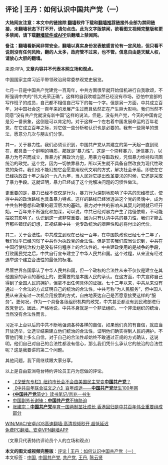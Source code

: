  <h2>评论 | 王丹：如何认识中国共产党（一）</h2> <p class="notice"><b>大陆网友注意：本文中的链接除 <a href="https://github.com/bannedbook/fanqiang" >翻墙</a>软件下载和<a href="https://github.com/killgcd/justmysocks/blob/master/README.md">翻墙推荐</a>链接外全部为禁网链接，未翻墙状态下打不开，请勿点击。此为文字版禁闻，欲看图文视频完整版和更多禁闻，请下载<a href="https://github.com/bannedbook/fanqiang">翻墙软件或APP</a>后翻墙上禁闻网。</p><p>备注：翻墙看新闻非常安全，翻墙以真实身份发表敏感言论有一定风险，但只看不说则没有任何风险，翻的人太多，政府管不过来，也不管。信息自由是天赋人权，请放心大胆的翻墙。</b></p>  <div class="entry"> <p>来源:RFA, <strong>文章内容并不代表本网立场和观点。</strong></p> <p>&#20013;&#22269;&#22269;&#23478;&#20027;&#24109;&#20064;&#36817;&#24179;&#24102;&#39046;&#25919;&#27835;&#23616;&#24120;&#22996;&#21442;&#35266;&#20826;&#21490;&#23637;&#35272;&#12290;             </p> <p>&#19971;&#26376;&#19968;&#26085;&#26159;&#20013;&#22269;&#20849;&#20135;&#20826;&#24314;&#20826;&#19968;&#30334;&#21608;&#24180;&#65292;&#20013;&#20849;&#26041;&#38754;&#24456;&#26089;&#23601;&#24320;&#22987;&#20511;&#26426;&#36827;&#34892;&#33258;&#25105;&#27468;&#39042;&#65292;&#19981;&#26029;&#24378;&#35843;&#20013;&#20849;&#30340;&#8220;&#20255;&#22823;&#20809;&#33635;&#27491;&#30830;&#8221;&#12290;&#36825;&#26679;&#30340;&#33258;&#25105;&#21561;&#22040;&#24403;&#28982;&#24050;&#32463;&#27809;&#26377;&#24066;&#22330;&#65292;&#24656;&#24597;&#20013;&#23459;&#37096;&#30340;&#20889;&#20316;&#29677;&#23376;&#30340;&#25104;&#21592;&#65292;&#33258;&#24049;&#37117;&#19981;&#30456;&#20449;&#33258;&#24049;&#20889;&#19979;&#30340;&#27599;&#19968;&#20010;&#23383;&#12290;&#20294;&#26159;&#21478;&#19968;&#26041;&#38754;&#65292;&#20013;&#20849;&#25104;&#31435;&#30334;&#24180;&#65292;&#23545;&#20013;&#22269;&#31038;&#20250;&#36825;&#19968;&#30334;&#24180;&#26469;&#30340;&#21457;&#23637;&#20135;&#29983;&#36807;&#32780;&#19988;&#20381;&#28982;&#27491;&#22312;&#20135;&#29983;&#24040;&#22823;&#24433;&#21709;&#12290;&#25105;&#20204;&#24403;&#28982;&#19981;&#21516;&#24847;&#8220;&#27809;&#26377;&#20849;&#20135;&#20826;&#23601;&#27809;&#26377;&#26032;&#20013;&#22269;&#8221;&#36825;&#26679;&#30340;&#35828;&#27861;&#65292;&#20294;&#26159;&#65292;&#27809;&#26377;&#20849;&#20135;&#20826;&#65292;&#20170;&#22825;&#30340;&#20013;&#22269;&#32943;&#23450;&#26159;&#21478;&#19968;&#30058;&#26223;&#35937;&#65292;&#36825;&#20498;&#26159;&#21487;&#20197;&#32943;&#23450;&#30340;&#12290;&#23545;&#20110;&#36825;&#26679;&#19968;&#20010;&#24038;&#21491;&#30528;&#20013;&#22269;&#21457;&#23637;&#21629;&#36816;&#30340;&#30334;&#24180;&#32769;&#20826;&#65292;&#22312;&#23427;&#25104;&#31435;&#30334;&#24180;&#20043;&#38469;&#65292;&#23545;&#23427;&#20570;&#19968;&#20123;&#20998;&#26512;&#21644;&#35748;&#35782;&#20063;&#26159;&#24517;&#35201;&#30340;&#12290;&#25105;&#26377;&#19968;&#20123;&#31616;&#21333;&#30340;&#24819;&#27861;&#65292;&#24895;&#24847;&#20998;&#20960;&#27425;&#19982;&#26379;&#21451;&#20204;&#20998;&#20139;&#12290;</p>  <p>&#20854;&#19968;&#65292;&#20851;&#20110;&#26292;&#21147;&#24615;&#12290;&#25105;&#20204;&#24517;&#39035;&#35748;&#35782;&#21040;&#65292;&#20013;&#22269;&#20849;&#20135;&#20826;&#20174;&#20854;&#24314;&#31435;&#30340;&#31532;&#19968;&#22825;&#36215;&#19968;&#30452;&#21040;&#29616;&#22312;&#65292;&#37117;&#20855;&#22791;&#19968;&#20010;&#40092;&#26126;&#30340;&#29305;&#36136;&#65292;&#37027;&#23601;&#26159;&#8220;&#26292;&#21147;&#24615;&#8221;&#12290;&#36825;&#26159;&#19968;&#20010;&#23815;&#25308;&#26292;&#21147;&#12289;&#36855;&#20449;&#26292;&#21147;&#65292;&#20197;&#26292;&#21147;&#20026;&#21495;&#21484;&#32780;&#25104;&#31435;&#65292;&#38752;&#26292;&#21147;&#25193;&#23637;&#25919;&#27835;&#21147;&#37327;&#65292;&#29992;&#26292;&#21147;&#22842;&#21462;&#25919;&#26435;&#65292;&#20973;&#20511;&#26292;&#21147;&#32500;&#25345;&#21644;&#24041;&#22266;&#32479;&#27835;&#30340;&#25919;&#20826;&#12290;&#36825;&#20010;&#20826;&#65292;&#22240;&#20026;&#19968;&#20999;&#20381;&#38752;&#26292;&#21147;&#65292;&#25152;&#20197;&#22825;&#29983;&#23601;&#19981;&#20855;&#22791;&#33258;&#28982;&#25913;&#33391;&#20026;&#29616;&#20195;&#24615;&#25919;&#20826;&#30340;&#26465;&#20214;&#12290;&#25105;&#20204;&#20063;&#19981;&#33021;&#24187;&#24819;&#23427;&#20250;&#24895;&#24847;&#29992;&#29616;&#20195;&#25991;&#26126;&#30340;&#26041;&#24335;&#65292;&#35299;&#20915;&#31038;&#20250;&#30683;&#30462;&#12290;&#21363;&#20351;&#22312;&#23427;&#24050;&#32463;&#25191;&#25919;&#22235;&#21313;&#24180;&#20043;&#21518;&#30340;&#19968;&#20061;&#20843;&#20061;&#24180;&#65292;&#24403;&#20154;&#27665;&#23545;&#23427;&#25552;&#20986;&#25913;&#38761;&#35201;&#27714;&#30340;&#26102;&#20505;&#65292;&#23427;&#36824;&#26159;&#37319;&#21462;&#20102;&#26292;&#21147;&#25163;&#27573;&#12290;&#36825;&#23601;&#35777;&#26126;&#65292;&#26292;&#21147;&#24050;&#32463;&#25104;&#20102;&#36825;&#20010;&#20826;&#35299;&#20915;&#38382;&#39064;&#30340;&#20064;&#24815;&#24615;&#20570;&#27861;&#12290;</p> <p>&#26356;&#37325;&#35201;&#30340;&#26159;&#65292;&#26292;&#21147;&#24050;&#32463;&#19981;&#20165;&#20165;&#26159;&#34892;&#20026;&#65292;&#26292;&#21147;&#34892;&#20026;&#28145;&#21051;&#22320;&#24433;&#21709;&#20102;&#20013;&#20849;&#30340;&#24605;&#32500;&#27169;&#24335;&#65292;&#20351;&#24471;&#20013;&#20849;&#30340;&#25919;&#27835;&#36335;&#32447;&#20063;&#20855;&#22791;&#26292;&#21147;&#29305;&#28857;&#12290;&#36825;&#26679;&#30340;&#36335;&#32447;&#24050;&#32463;&#28183;&#36879;&#36827;&#36825;&#20010;&#20826;&#30340;&#28789;&#39746;&#20013;&#65292;&#25104;&#20026;&#20013;&#20849;&#21508;&#31181;&#24605;&#24819;&#21644;&#25919;&#31574;&#30340;&#26368;&#28145;&#23618;&#27425;&#30340;&#22522;&#30784;&#12290;&#26292;&#21147;&#23545;&#20013;&#20849;&#30340;&#24433;&#21709;&#20174;&#20854;&#23156;&#20799;&#26102;&#26399;&#23601;&#24050;&#32463;&#24320;&#22987;&#65292;&#19968;&#30334;&#24180;&#26469;&#19981;&#26029;&#24378;&#21270;&#21644;&#21152;&#28145;&#65292;&#21487;&#20197;&#35828;&#65292;&#20013;&#20849;&#24050;&#32463;&#23545;&#26292;&#21147;&#20135;&#29983;&#20102;&#36335;&#24452;&#20381;&#36182;&#65292;&#19981;&#21487;&#33021;&#25670;&#33073;&#20854;&#24433;&#21709;&#20102;&#12290;&#35748;&#35782;&#21040;&#36825;&#19968;&#28857;&#38750;&#24120;&#37325;&#35201;&#65292;&#22240;&#20026;&#21482;&#26377;&#35748;&#28165;&#20013;&#20849;&#30340;&#26292;&#21147;&#24615;&#65292;&#25105;&#20204;&#25165;&#33021;&#20002;&#24323;&#37027;&#20123;&#38169;&#35823;&#30340;&#24187;&#24819;&#65292;&#27491;&#35270;&#32467;&#26463;&#20013;&#20849;&#19968;&#20826;&#19987;&#25919;&#32479;&#27835;&#30340;&#33392;&#24040;&#24615;&#21644;&#24517;&#23558;&#20184;&#20986;&#30340;&#20195;&#20215;&#12290;</p> <p>&#20854;&#20108;&#65292;&#20851;&#20110;&#21512;&#27861;&#24615;&#12290;&#20013;&#20849;&#25104;&#31435;&#21040;&#29616;&#22312;&#24050;&#32463;&#19968;&#30334;&#24180;&#65292;&#22312;&#20013;&#22269;&#25191;&#25919;&#20063;&#24050;&#32463;&#19971;&#21313;&#20108;&#24180;&#20102;&#65292;&#25105;&#20204;&#20284;&#20046;&#24050;&#32463;&#20064;&#24815;&#20102;&#20013;&#20849;&#20316;&#20026;&#25191;&#25919;&#20826;&#30340;&#21512;&#27861;&#24615;&#12290;&#20294;&#26159;&#20854;&#23454;&#25105;&#20204;&#24212;&#24403;&#35748;&#35782;&#21040;&#65292;&#20013;&#20849;&#22312;&#20013;&#22269;&#34892;&#20351;&#32479;&#27835;&#26435;&#21147;&#26159;&#27809;&#26377;&#20219;&#20309;&#31243;&#24207;&#19978;&#30340;&#21512;&#27861;&#24615;&#30340;&#12290;&#20013;&#20849;&#24314;&#25919;&#20351;&#29992;&#30340;&#26159;&#25112;&#20105;&#30340;&#25163;&#27573;&#65292;&#25171;&#36133;&#22269;&#27665;&#20826;&#20043;&#21518;&#65292;&#20013;&#20849;&#33258;&#34892;&#23459;&#24067;&#24314;&#31435;&#20102;&#20013;&#21326;&#20154;&#27665;&#20849;&#21644;&#22269;&#12290;&#36825;&#20010;&#36807;&#31243;&#65292;&#20174;&#26469;&#27809;&#26377;&#32463;&#36807;&#36873;&#20030;&#36825;&#20010;&#24314;&#31435;&#21512;&#27861;&#24615;&#30340;&#26368;&#20302;&#30340;&#26631;&#20934;&#12290;</p>  <p>&#23613;&#31649;&#19990;&#30028;&#21508;&#22269;&#25215;&#35748;&#20102;&#20013;&#21326;&#20154;&#27665;&#20849;&#21644;&#22269;&#65292;&#20294;&#19968;&#20010;&#25919;&#26435;&#30340;&#21512;&#27861;&#24615;&#20174;&#26469;&#19981;&#20165;&#20165;&#26159;&#24314;&#31435;&#22312;&#20854;&#20182;&#22269;&#23478;&#30340;&#25215;&#35748;&#30340;&#22522;&#30784;&#19978;&#30340;&#65292;&#26356;&#38656;&#35201;&#30340;&#26159;&#26412;&#22269;&#20154;&#27665;&#30340;&#25215;&#35748;&#12290;&#22312;&#36825;&#26041;&#38754;&#65292;&#20013;&#20849;&#23459;&#31216;&#33258;&#24049;&#24471;&#21040;&#20102;&#20840;&#22269;&#20154;&#27665;&#30340;&#25317;&#25252;&#65292;&#20294;&#25343;&#19981;&#20986;&#20219;&#20309;&#20855;&#20307;&#30340;&#35777;&#25454;&#12290;&#19971;&#21313;&#20108;&#24180;&#20197;&#26469;&#65292;&#20013;&#20849;&#20174;&#26469;&#27809;&#26377;&#36890;&#36807;&#19968;&#20010;&#21512;&#27861;&#30340;&#26041;&#24335;&#35777;&#26126;&#33258;&#24049;&#30340;&#32479;&#27835;&#30340;&#21512;&#27861;&#24615;&#12290;&#20013;&#20849;&#21495;&#31216;&#8220;&#20026;&#20154;&#27665;&#26381;&#21153;&#8221;&#65292;&#20294;&#20013;&#22269;&#20154;&#27665;&#20174;&#26469;&#27809;&#26377;&#36807;&#19968;&#27425;&#26426;&#20250;&#29992;&#25237;&#31080;&#30340;&#26041;&#24335;&#65292;&#33258;&#30001;&#22320;&#34920;&#36798;&#33258;&#24049;&#26159;&#21542;&#24895;&#24847;&#25509;&#21463;&#36825;&#26679;&#30340;&#8220;&#26381;&#21153;&#8221;&#12290;&#26356;&#20309;&#20917;&#65292;&#20316;&#20026;&#19968;&#20010;&#20855;&#22791;&#21508;&#32423;&#32452;&#32455;&#26426;&#26500;&#30340;&#25919;&#20826;&#65292;&#20013;&#20849;&#29978;&#33267;&#37117;&#27809;&#26377;&#21040;&#27665;&#25919;&#37096;&#36827;&#34892;&#25919;&#20826;&#30331;&#35760;&#12290;&#22240;&#27492;&#65292;&#20005;&#26684;&#22320;&#35828;&#65292;&#20013;&#20849;&#26412;&#36523;&#23601;&#26159;&#19968;&#20010;&#38750;&#27861;&#32452;&#32455;&#12290;&#19968;&#20010;&#38750;&#27861;&#32452;&#32455;&#30340;&#32479;&#27835;&#65292;&#24403;&#28982;&#27809;&#26377;&#21512;&#27861;&#24615;&#32780;&#35328;&#12290;</p> <p>&#20064;&#36817;&#24179;&#19978;&#21488;&#20197;&#21518;&#30340;&#20013;&#20849;&#19981;&#26029;&#22320;&#24378;&#35843;&#21508;&#31181;&#21508;&#26679;&#30340;&#33258;&#20449;&#65292;&#22914;&#26524;&#20182;&#20204;&#30495;&#30340;&#26377;&#33258;&#20449;&#65292;&#23601;&#24212;&#24403;&#24320;&#25918;&#36873;&#20030;&#65292;&#35753;&#36873;&#20030;&#32467;&#26524;&#24314;&#31435;&#20182;&#20204;&#32479;&#27835;&#30340;&#21512;&#27861;&#24615;&#65292;&#35777;&#26126;&#20182;&#20204;&#30830;&#23454;&#24471;&#21040;&#20154;&#27665;&#30340;&#25317;&#25252;&#12290;&#19981;&#31649;&#20182;&#20204;&#22068;&#19978;&#22810;&#20040;&#33258;&#20449;&#65292;&#23545;&#20110;&#33258;&#24049;&#30340;&#21512;&#27861;&#24615;&#21364;&#22987;&#32456;&#19981;&#25954;&#36890;&#36807;&#27491;&#35268;&#30340;&#26041;&#24335;&#30830;&#35748;&#65292;&#36825;&#35828;&#26126;&#65292;&#20182;&#20204;&#33258;&#24049;&#23545;&#33258;&#24049;&#30340;&#21512;&#27861;&#24615;&#37117;&#27809;&#26377;&#20449;&#24515;&#65292;&#37027;&#20040;&#25105;&#20204;&#20973;&#20160;&#20040;&#25215;&#35748;&#23427;&#30340;&#32479;&#27835;&#30340;&#21512;&#27861;&#24615;&#21602;&#65311;&#36825;&#26159;&#25105;&#35201;&#35762;&#30340;&#31532;&#20108;&#20010;&#38382;&#39064;&#12290;</p> <p>&#20854;&#20182;&#38382;&#39064;&#65292;&#25105;&#19979;&#21608;&#32487;&#32493;&#36319;&#22823;&#23478;&#20998;&#20139;&#12290;</p>  <p>&#20197;&#19978;&#26159;&#33258;&#30001;&#20122;&#27954;&#30005;&#21488;&#29305;&#32422;&#35780;&#35770;&#21592;&#29579;&#20025;&#20026;&#24744;&#20570;&#30340;&#35780;&#35770;&#12290;</p> <ul class='op-related-articles' title='相关阅读'> <li><a href='https://www.bannedbook.org/bnews/comments/20210621/1570933.html' target='_blank'>【戈壁东专栏】纽约市长会不会由美国民主党变<b>中国共产党</b>？</a></li> <li><a href='https://www.bannedbook.org/bnews/baitai/20210620/1570766.html' target='_blank'>【中共百年联合征文之六】百年歧途——<b>中国共产党</b>孽生100年祭</a></li> <li><a href='https://www.bannedbook.org/bnews/baitai/20210617/1568390.html' target='_blank'>《<b>中国共产党</b>简史》读书笔记/京兆一书生</a></li> <li><a href='https://www.bannedbook.org/bnews/baitai/20210614/1566672.html' target='_blank'>中国副外长谢锋：<b>中国共产党</b>不搞胁迫</a></li> <li><a href='https://www.bannedbook.org/bnews/comments/20210614/1566159.html' target='_blank'>张建宗：<b>中国共产党</b>孕育一国两制茁壮成长 香港回归是中共百年伟业重要组成部分</a></li> </ul> <p class="texttj"> <a href="https://github.com/bannedbook/fanqiang/wiki/V2ray%E6%9C%BA%E5%9C%BA" target="_blank">WIN/MAC/安卓/iOS高速翻墙:高清视频秒开,超低延迟</a><br/> <a href="https://github.com/bannedbook/fanqiang/wiki/%E7%A6%81%E9%97%BB%E7%BD%91%E5%AE%89%E5%8D%93%E7%BF%BB%E5%A2%99%E6%96%B0%E9%97%BBAPP" target="_blank">免费PC翻墙、安卓VPN翻墙APP</a></p><p>&#65288;&#25991;&#31456;&#21482;&#20195;&#34920;&#29305;&#32422;&#35780;&#35770;&#21592;&#20010;&#20154;&#30340;&#31435;&#22330;&#21644;&#35266;&#28857;&#65289;</p> <a name='sharetosocial'></a>       <div><b>本文的图文或视频完整版</b>：<a href='https://www.bannedbook.org/bnews/comments/20210621/1571477.html'>评论 | 王丹：如何认识中国共产党（一）</a></div>  </div><!--END ENTRY--> <div class="postfooter"> <div>本文标签：<a href="https://www.bannedbook.org/bnews/tag/%E4%B8%AD%E5%9B%BD/" rel="tag">中国</a>, <a href="https://www.bannedbook.org/bnews/tag/%e4%b8%ad%e5%9b%bd%e5%85%b1%e4%ba%a7%e5%85%9a/" rel="tag">中国共产党</a>, <a href="https://www.bannedbook.org/bnews/tag/%e5%85%b1%e4%ba%a7%e5%85%9a/" rel="tag">共产党</a>, <a href="https://www.bannedbook.org/bnews/tag/%e7%8e%8b%e4%b8%b9/" rel="tag">王丹</a>, <a href="https://www.bannedbook.org/bnews/tag/%e9%99%88%e4%ba%91%e8%b4%a4/" rel="tag">陈云贤</a></div>  </div><!--END POSTFOOTER--> 